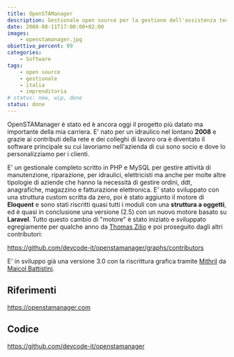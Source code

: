 ```yaml
---
title: OpenSTAManager
description: Gestionale open source per la gestione dell'assistenza tecnica e per la fatturazione elettronica 
date: 2008-08-11T17:00:00+02:00
images:
    - openstamanager.jpg
obiettivo_percent: 99
categories:
    - Software
tags:
    - open source
    - gestionale
    - italia
    - imprenditoria
# status: new, wip, done
status: done
---
```


OpenSTAManager è stato ed è ancora oggi il progetto più datato ma importante della mia carriera. E' nato per un idraulico nel lontano **2008** e grazie ai contributi della rete e dei colleghi di lavoro ora è diventato il software principale su cui lavoriamo nell'azienda di cui sono socio e dove lo personalizziamo per i clienti.

E' un gestionale completo scritto in PHP e MySQL per gestire attività di manutenzione, riparazione, per idraulici, elettricisti ma anche per molte altre tipologie di aziende che hanno la necessità di gestire ordini, ddt, anagrafiche, magazzino e fatturazione elettronica. E' stato sviluppato con una struttura custom scritta da zero, poi è stato aggiunto il motore di **Eloquent** e sono stati riscritti quasi tutti i moduli con una **struttura a oggetti**, ed è quasi in conclusione una versione (2.5) con un nuovo motore basato su **Laravel**. Tutto questo cambio di "motore" è stato iniziato e sviluppato egregiamente per qualche anno da [Thomas Zilio](https://github.com/Dasc3er/) e poi proseguito dagli altri contributori:

https://github.com/devcode-it/openstamanager/graphs/contributors

E' in sviluppo già una versione 3.0 con la riscrittura grafica tramite [Mithril](https://mithril.js.org/) da [Maicol Battistini](https://github.com/maicol07).


## Riferimenti
https://openstamanager.com


## Codice
https://github.com/devcode-it/openstamanager